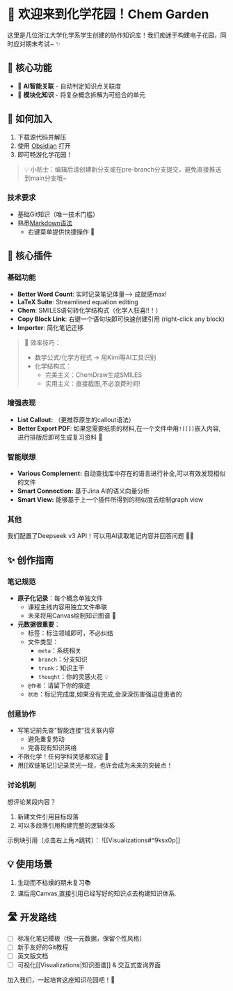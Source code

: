 # 🌿 欢迎来到化学花园！Chem Garden 

这里是几位浙江大学化学系学生创建的协作知识库！我们痴迷于构建电子花园，同时应对期末考试~ ✨

## 🎯 核心功能
- 🤖 **AI智能关联** - 自动判定知识点关联度
- 🧩 **模块化知识** - 将复杂概念拆解为可组合的单元

## 🚀 如何加入
1. 下载源代码并解压
2. 使用 [Obsidian](https://obsidian.md/) 打开
3. 即可畅游化学花园！

> 💡 小贴士：编辑后请创建新分支或在pre-branch分支提交，避免直接推送到main分支哦~

### 技术要求
- 基础Git知识（唯一技术门槛）
- 熟悉[Markdown语法](https://pkmer.cn/Pkmer-Docs/50-%E6%95%99%E7%A8%8B/markdown/%E6%9C%80%E7%AE%80markdown%E6%95%99%E7%A8%8B/)
  - 右键菜单提供快捷操作 🔧

## 🔌 核心插件

### 基础功能

- **Better Word Count**: 实时记录笔记体量--> 成就感max!
- **LaTeX Suite**: Streamlined equation editing
- **Chem**: SMILES语句转化学结构式（化学人狂喜!!！）
- **Copy Block Link**: 右键一个语句块即可快速创建引用 (right-click any block)
- **Importer**: 简化笔记迁移

> 🌟 效率技巧：
> - 数学公式/化学方程式 → 用Kimi等AI工具识别
> - 化学结构式：
>   - 完美主义：ChemDraw生成SMILES
>   - 实用主义：直接截图,不必浪费时间!

### 增强表现
- **List Callout:** （更推荐原生的callout语法）
- **Better Export PDF**: 如果您需要纸质的材料,在一个文件中用`![[]]`嵌入内容,进行排版后即可生成复习资料 📄

### 智能联想
-  **Various Complement:**  自动查找库中存在的语言进行补全,可以有效发现相似的文件 
- **Smart Connection:** 基于Jina AI的语义向量分析
- **Smart View:** 能够基于上一个插件所得到的相似度去绘制graph view

### 其他
我们配置了Deepseek v3 API！可以用AI读取笔记内容并回答问题 🤖💬

## ✨ 创作指南

### 笔记规范
- **原子化记录**：每个概念单独文件
  - 课程主线内容用独立文件串联
  - 未来将用Canvas绘制知识图谱 🎨
- **元数据很重要**：
  - 标签：标注领域即可，不必纠结
  - 文件类型：
    - `meta`：系统相关
    - `branch`：分支知识  
    - `trunk`：知识主干
    - `thought`：你的灵感火花 💡
  - `@作者`：请留下你的痕迹
  - `状态`：标记完成度,如果没有完成,会深深伤害强迫症患者的

### 创意协作
- 写笔记前先查"智能连接"找关联内容
  - 避免重复劳动
  - 完善现有知识网络
- 不限化学！任何学科灵感都欢迎 🌈
- 用[[双链笔记]]记录灵光一现，也许会成为未来的突破点！

### 讨论机制
想评论某段内容？
1. 新建文件引用目标段落
2. 可以多段落引用构建完整的逻辑体系

示例块引用（点击右上角↗跳转）：
![[Visualizations#^9ksx0p]]

## 💡 使用场景
1. 生动而不枯燥的期末复习📚
2. 课后用Canvas,直接引用已经写好的知识点去构建知识体系.

## 🛣️ 开发路线
- [ ] 标准化笔记模板（统一元数据，保留个性风格）
- [ ] 新手友好的Git教程
- [ ] 英文版文档
- [ ] 可视化[[Visualizations|知识图谱]] & 交互式查询界面

加入我们，一起培育这座知识花园吧！🌱